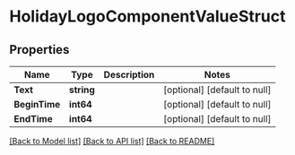 # HolidayLogoComponentValueStruct

## Properties
Name | Type | Description | Notes
------------ | ------------- | ------------- | -------------
**Text** | **string** |  | [optional] [default to null]
**BeginTime** | **int64** |  | [optional] [default to null]
**EndTime** | **int64** |  | [optional] [default to null]

[[Back to Model list]](../README.md#documentation-for-models) [[Back to API list]](../README.md#documentation-for-api-endpoints) [[Back to README]](../README.md)


